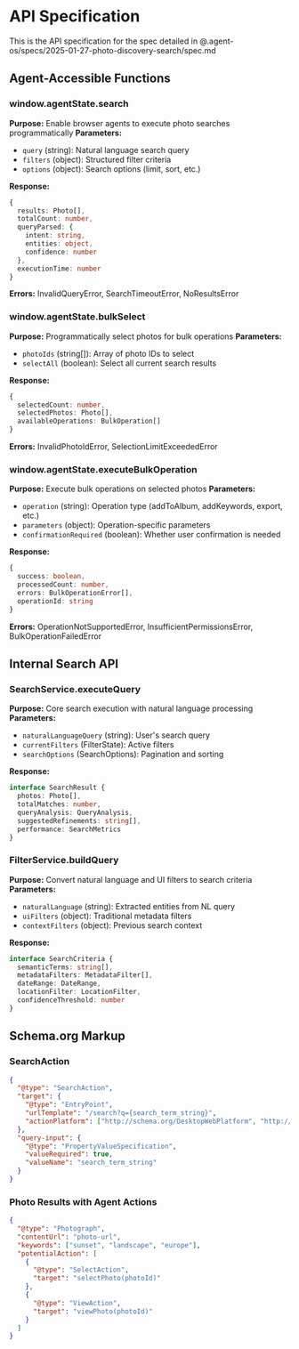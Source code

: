# API Specification

This is the API specification for the spec detailed in @.agent-os/specs/2025-01-27-photo-discovery-search/spec.md

## Agent-Accessible Functions

### window.agentState.search

**Purpose:** Enable browser agents to execute photo searches programmatically
**Parameters:** 
- `query` (string): Natural language search query
- `filters` (object): Structured filter criteria
- `options` (object): Search options (limit, sort, etc.)

**Response:** 
```typescript
{
  results: Photo[],
  totalCount: number,
  queryParsed: {
    intent: string,
    entities: object,
    confidence: number
  },
  executionTime: number
}
```

**Errors:** InvalidQueryError, SearchTimeoutError, NoResultsError

### window.agentState.bulkSelect

**Purpose:** Programmatically select photos for bulk operations
**Parameters:**
- `photoIds` (string[]): Array of photo IDs to select
- `selectAll` (boolean): Select all current search results

**Response:**
```typescript
{
  selectedCount: number,
  selectedPhotos: Photo[],
  availableOperations: BulkOperation[]
}
```

**Errors:** InvalidPhotoIdError, SelectionLimitExceededError

### window.agentState.executeBulkOperation

**Purpose:** Execute bulk operations on selected photos
**Parameters:**
- `operation` (string): Operation type (addToAlbum, addKeywords, export, etc.)
- `parameters` (object): Operation-specific parameters
- `confirmationRequired` (boolean): Whether user confirmation is needed

**Response:**
```typescript
{
  success: boolean,
  processedCount: number,
  errors: BulkOperationError[],
  operationId: string
}
```

**Errors:** OperationNotSupportedError, InsufficientPermissionsError, BulkOperationFailedError

## Internal Search API

### SearchService.executeQuery

**Purpose:** Core search execution with natural language processing
**Parameters:**
- `naturalLanguageQuery` (string): User's search query
- `currentFilters` (FilterState): Active filters
- `searchOptions` (SearchOptions): Pagination and sorting

**Response:**
```typescript
interface SearchResult {
  photos: Photo[],
  totalMatches: number,
  queryAnalysis: QueryAnalysis,
  suggestedRefinements: string[],
  performance: SearchMetrics
}
```

### FilterService.buildQuery

**Purpose:** Convert natural language and UI filters to search criteria
**Parameters:**
- `naturalLanguage` (string): Extracted entities from NL query
- `uiFilters` (object): Traditional metadata filters
- `contextFilters` (object): Previous search context

**Response:**
```typescript
interface SearchCriteria {
  semanticTerms: string[],
  metadataFilters: MetadataFilter[],
  dateRange: DateRange,
  locationFilter: LocationFilter,
  confidenceThreshold: number
}
```

## Schema.org Markup

### SearchAction

```json
{
  "@type": "SearchAction",
  "target": {
    "@type": "EntryPoint",
    "urlTemplate": "/search?q={search_term_string}",
    "actionPlatform": ["http://schema.org/DesktopWebPlatform", "http://schema.org/MobileWebPlatform"]
  },
  "query-input": {
    "@type": "PropertyValueSpecification",
    "valueRequired": true,
    "valueName": "search_term_string"
  }
}
```

### Photo Results with Agent Actions

```json
{
  "@type": "Photograph",
  "contentUrl": "photo-url",
  "keywords": ["sunset", "landscape", "europe"],
  "potentialAction": [
    {
      "@type": "SelectAction",
      "target": "selectPhoto(photoId)"
    },
    {
      "@type": "ViewAction", 
      "target": "viewPhoto(photoId)"
    }
  ]
}
```
